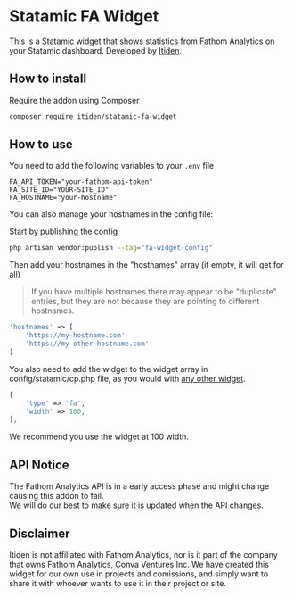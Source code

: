 # Statamic FA Widget

This is a Statamic widget that shows statistics from Fathom Analytics on your Statamic dashboard. Developed by [Itiden](https://www.itiden.se/en).

## How to install

Require the addon using Composer

```bash
composer require itiden/statamic-fa-widget
```

## How to use

You need to add the following variables to your `.env` file

```Dotenv
FA_API_TOKEN="your-fathom-api-token"
FA_SITE_ID="YOUR-SITE_ID"
FA_HOSTNAME="your-hostname"
```

You can also manage your hostnames in the config file:

Start by publishing the config

```sh
php artisan vendor:publish --tag="fa-widget-config"
```

Then add your hostnames in the "hostnames" array (if empty, it will get for all)

> If you have multiple hostnames there may appear to be "duplicate" entries, but they are not because they are pointing to different hostnames.

```php
'hostnames' => [
    'https://my-hostname.com'
    'https://my-other-hostname.com'
]
```

You also need to add the widget to the widget array in config/statamic/cp.php file, as you would with [any other widget](https://statamic.dev/widgets#configuration).

```php
[
    'type' => 'fa',
    'width' => 100,
],
```

We recommend you use the widget at 100 width.

## API Notice

The Fathom Analytics API is in a early access phase and might change causing this addon to fail.  
We will do our best to make sure it is updated when the API changes.

## Disclaimer

Itiden is not affiliated with Fathom Analytics, nor is it part of the company that owns Fathom Analytics, Conva Ventures Inc.
We have created this widget for our own use in projects and comissions, and simply want to share it with whoever wants to use it
in their project or site.
